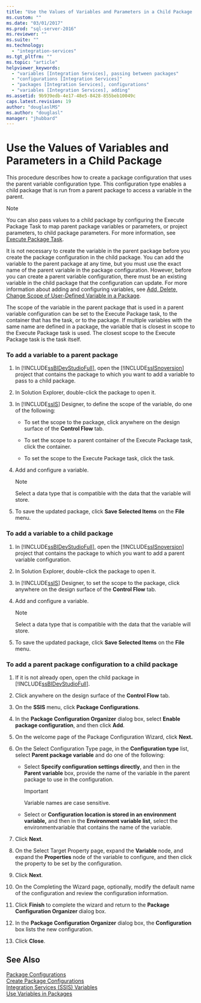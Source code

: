 ```yaml
---
title: "Use the Values of Variables and Parameters in a Child Package | Microsoft Docs"
ms.custom: ""
ms.date: "03/01/2017"
ms.prod: "sql-server-2016"
ms.reviewer: ""
ms.suite: ""
ms.technology: 
  - "integration-services"
ms.tgt_pltfrm: ""
ms.topic: "article"
helpviewer_keywords: 
  - "variables [Integration Services], passing between packages"
  - "configurations [Integration Services]"
  - "packages [Integration Services], configurations"
  - "variables [Integration Services], adding"
ms.assetid: 9b939edb-4e17-48e5-8428-855beb10049c
caps.latest.revision: 19
author: "douglaslMS"
ms.author: "douglasl"
manager: "jhubbard"
---
```

# Use the Values of Variables and Parameters in a Child Package
  This procedure describes how to create a package configuration that uses the parent variable configuration type. This configuration type enables a child package that is run from a parent package to access a variable in the parent.  
  
> [!NOTE]  
>  You can also pass values to a child package by configuring the Execute Package Task to map parent package variables or parameters, or project parameters, to child package parameters. For more information, see [Execute Package Task](../../integration-services/control-flow/execute-package-task.md).  
  
 It is not necessary to create the variable in the parent package before you create the package configuration in the child package. You can add the variable to the parent package at any time, but you must use the exact name of the parent variable in the package configuration. However, before you can create a parent variable configuration, there must be an existing variable in the child package that the configuration can update. For more information about adding and configuring variables, see [Add, Delete, Change Scope of User-Defined Variable in a Package](http://msdn.microsoft.com/library/cbf40c7f-3c8a-48cd-aefa-8b37faf8b40e).  
  
 The scope of the variable in the parent package that is used in a parent variable configuration can be set to the Execute Package task, to the container that has the task, or to the package. If multiple variables with the same name are defined in a package, the variable that is closest in scope to the Execute Package task is used. The closest scope to the Execute Package task is the task itself.  
  
### To add a variable to a parent package  
  
1.  In [!INCLUDE[ssBIDevStudioFull](../../includes/ssbidevstudiofull-md.md)], open the [!INCLUDE[ssISnoversion](../../includes/ssisnoversion-md.md)] project that contains the package to which you want to add a variable to pass to a child package.  
  
2.  In Solution Explorer, double-click the package to open it.  
  
3.  In [!INCLUDE[ssIS](../../includes/ssis-md.md)] Designer, to define the scope of the variable, do one of the following:  
  
    -   To set the scope to the package, click anywhere on the design surface of the **Control Flow** tab.  
  
    -   To set the scope to a parent container of the Execute Package task, click the container.  
  
    -   To set the scope to the Execute Package task, click the task.  
  
4.  Add and configure a variable.  
  
    > [!NOTE]  
    >  Select a data type that is compatible with the data that the variable will store.  
  
5.  To save the updated package, click **Save Selected Items** on the **File** menu.  
  
### To add a variable to a child package  
  
1.  In [!INCLUDE[ssBIDevStudioFull](../../includes/ssbidevstudiofull-md.md)], open the [!INCLUDE[ssISnoversion](../../includes/ssisnoversion-md.md)] project that contains the package to which you want to add a parent variable configuration.  
  
2.  In Solution Explorer, double-click the package to open it.  
  
3.  In [!INCLUDE[ssIS](../../includes/ssis-md.md)] Designer, to set the scope to the package, click anywhere on the design surface of the **Control Flow** tab.  
  
4.  Add and configure a variable.  
  
    > [!NOTE]  
    >  Select a data type that is compatible with the data that the variable will store.  
  
5.  To save the updated package, click **Save Selected Items** on the **File** menu.  
  
### To add a parent package configuration to a child package  
  
1.  If it is not already open, open the child package in [!INCLUDE[ssBIDevStudioFull](../../includes/ssbidevstudiofull-md.md)].  
  
2.  Click anywhere on the design surface of the **Control Flow** tab.  
  
3.  On the **SSIS** menu, click **Package Configurations**.  
  
4.  In the **Package Configuration Organizer** dialog box, select **Enable package configuration**, and then click **Add**.  
  
5.  On the welcome page of the Package Configuration Wizard, click **Next.**  
  
6.  On the Select Configuration Type page, in the **Configuration type** list, select **Parent package variable** and do one of the following:  
  
    -   Select **Specify configuration settings directly**, and then in the **Parent variable** box, provide the name of the variable in the parent package to use in the configuration.  
  
        > [!IMPORTANT]  
        >  Variable names are case sensitive.  
  
    -   Select or **Configuration location is stored in an environment variable,** and then in the **Environment variable list**, select the environmentvariable that contains the name of the variable.  
  
7.  Click **Next**.  
  
8.  On the Select Target Property page, expand the **Variable** node, and expand the **Properties** node of the variable to configure, and then click the property to be set by the configuration.  
  
9. Click **Next**.  
  
10. On the Completing the Wizard page, optionally, modify the default name of the configuration and review the configuration information.  
  
11. Click **Finish** to complete the wizard and return to the **Package Configuration Organizer** dialog box.  
  
12. In the **Package Configuration Organizer** dialog box, the **Configuration** box lists the new configuration.  
  
13. Click **Close**.  
  
## See Also  
 [Package Configurations](../../integration-services/packages/package-configurations.md)   
 [Create Package Configurations](../../integration-services/packages/create-package-configurations.md)   
 [Integration Services &#40;SSIS&#41; Variables](../../integration-services/integration-services-ssis-variables.md)   
 [Use Variables in Packages](http://msdn.microsoft.com/library/7742e92d-46c5-4cc4-b9a3-45b688ddb787)  
  
  